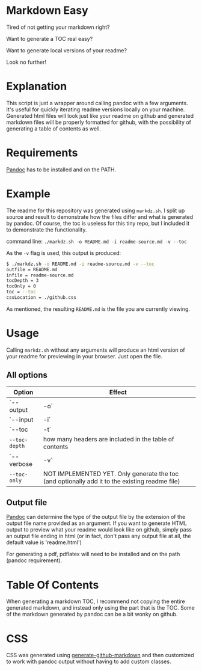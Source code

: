 # Markdown Easy
Tired of not getting your markdown right?

Want to generate a TOC real easy?

Want to generate local versions of your readme?

Look no further!

# Explanation
This script is just a wrapper around calling pandoc with a few arguments. It's useful for quickly iterating readme versions locally on your machine. Generated html files will look just like your readme on github and generated markdown files will be properly formatted for github, with the possibility of generating a table of contents as well.

# Requirements
[Pandoc](http://pandoc.org) has to be installed and on the PATH.

# Example
The readme for this repository was generated using `markdz.sh`. I split up source and result to demonstrate how the files differ and what is generated by pandoc. Of course, the toc is useless for this tiny repo, but I included it to demonstrate the functionality.

command line: `./markdz.sh -o README.md -i readme-source.md -v --toc`

As the `-v` flag is used, this output is produced:
```bash
$ ./markdz.sh -o README.md -i readme-source.md -v --toc
outfile = README.md
infile = readme-source.md
tocDepth = 3
tocOnly = 0
toc = --toc
cssLocation = ./github.css
```

As mentioned, the resulting `README.md` is the file you are currently viewing.

# Usage

Calling `markdz.sh` without any arguments will produce an html version of your readme for previewing in your browser. Just open the file.

## All options

| Option            | Effect                                                                                               |
| ----------------  | ---------------------------------------------------------------------------------------------------- |
| `--output | -o`   | file path of the output file
| `--input | -i`    | file path of the input file
| `--toc | -t`      | create table of contents
| `--toc-depth`     | how many headers are included in the table of contents
| `--verbose | -v`  | print all options
| `--toc-only`      | NOT IMPLEMENTED YET. Only generate the toc (and optionally add it to the existing readme file)


## Output file
[Pandoc](http://pandoc.org) can determine the type of the output file by the extension of the output file name provided as an argument. If you want to generate HTML output to preview what your readme would look like on github, simply pass an output file ending in html (or in fact, don't pass any output file at all, the default value is 'readme.html')

For generating a pdf, pdflatex will need to be installed and on the path (pandoc requirement).

# Table Of Contents
When generating a markdown TOC, I recommend not copying the entire generated markdown, and instead only using the part that is the TOC. Some of the markdown generated by pandoc can be a bit wonky on github.

# CSS
CSS was generated using [generate-github-markdown](https://github.com/sindresorhus/generate-github-markdown-css) and then customized to work with pandoc output without having to add custom classes.
